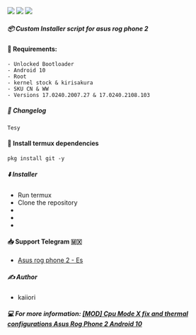 <img src="https://img.shields.io/badge/Version-2.6-blue"/> <img src="https://img.shields.io/badge/Root-Magisk-green"/> <img src="https://img.shields.io/badge/Forum-Xda--developers%20-orange"/>
##### :package: Custom Installer script for asus rog phone 2


#### :mag_right: Requirements:
```
- Unlocked Bootloader
- Android 10 
- Root
- kernel stock & kirisakura
- SKU CN & WW
- Versions 17.0240.2007.27 & 17.0240.2108.103
```


##### :pencil: Changelog
```
Tesy

```

#### :iphone: Install termux dependencies
`pkg install git -y`


##### :arrow_down: Installer
- Run termux
- Clone the repository
- 
- 
- 


#### :inbox_tray: Support Telegram :mexico:
- [Asus rog phone 2 - Es](https://t.me/Asusrogphone2)


##### :writing_hand: Author
- kaiiori


##### :computer: For more information: [[MOD] Cpu Mode X fix and thermal configurations Asus Rog Phone 2 Android 10](https://forum.xda-developers.com/t/mod-cpu-mode-x-fix-and-thermal-configurations-asus-rog-phone-2-android-10.4139775/)



